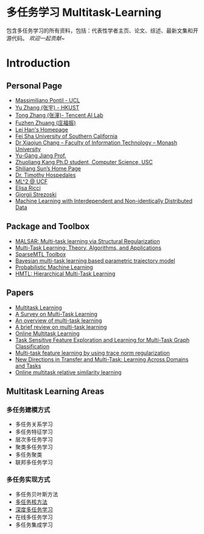 # 多任务学习 Multitask-Learning
包含多任务学习的所有资料，包括：代表性学者主页、论文、综述、最新文集和开源代码。
*欢迎一起贡献*~
# Introduction
## Personal Page
* [Massimiliano Pontil - UCL](http://www0.cs.ucl.ac.uk/staff/M.Pontil/pubs.html)
* [Yu Zhang (张宇) - HKUST](https://www.cse.ust.hk/~yuzhangcse/)
* [Tong Zhang (张潼)- Tencent AI Lab](http://tongzhang-ml.org/publication.html)
* [Fuzhen Zhuang (庄福振)](http://www.intsci.ac.cn/users/zhuangfuzhen/#Resources)
* [Lei Han's Homepage](http://sysbio.cvm.msstate.edu/~leihan/)
* [Fei Sha University of Southern California](http://www-bcf.usc.edu/~feisha/index.html)
* [Dr Xiaojun Chang – Faculty of Information Technology – Monash University](http://www.cs.cmu.edu/~uqxchan1/index.html)
* [Yu-Gang Jiang Prof.](http://www.yugangjiang.info/)
* [Zhuoliang Kang Ph.D student, Computer Science, USC](http://zhuoliang.me/research.html)
* [Shiliang Sun’s Home Page](http://www.cs.ecnu.edu.cn/~slsun/)
* [Dr. Timothy Hospedales](http://www.eecs.qmul.ac.uk/~tmh/index.html#home)
* [ML^2 @ UCF](http://ml.cecs.ucf.edu/node/52)
* [Elisa Ricci](https://sites.google.com/site/elisaricciunipg/home)
* [Gjorgji Strezoski](https://staff.fnwi.uva.nl/g.strezoski/)
* [Machine Learning with Interdependent and Non-identically Distributed Data](https://www.dagstuhl.de/en/program/calendar/semhp/?semnr=15152)
## Package and Toolbox
* [MALSAR: Multi-task learning via Structural Regularization](http://jiayuzhou.github.io/MALSAR/)
* [Multi-Task Learning: Theory, Algorithms, and Applications](https://archive.siam.org/meetings/sdm12/multi.php)
* [SparseMTL Toolbox](http://asi.insa-rouen.fr/enseignants/~arakoto/code/SparseMTL.html#description)
* [Bayesian multi-task learning based parametric trajectory model](https://github.com/LeonAksman/bayes-mtl-traj)
* [Probabilistic Machine Learning](https://research.cs.aalto.fi/pml/software.shtml)
* [HMTL: Hierarchical Multi-Task Learning](https://github.com/huggingface/hmtl)
## Papers
* [Multitask Learning](https://link.springer.com/article/10.1023/A:1007379606734)
* [A Survey on Multi-Task Learning](https://arxiv.org/abs/1707.08114)
* [An overview of multi-task learning](https://academic.oup.com/nsr/article/5/1/30/4101432)
* [A brief review on multi-task learning](https://link.springer.com/article/10.1007%2Fs11042-018-6463-x)
* [Online Multitask Learning](https://www.microsoft.com/en-us/research/publication/online-multitask-learning/)
* [Task Sensitive Feature Exploration and Learning for Multi-Task Graph Classification](http://www.cse.fau.edu/~xqzhu/FelMuG/index.html)
* [Multi-task feature learning by using trace norm regularization](http://adsabs.harvard.edu/abs/2017OPhy...15...79J)
* [New Directions in Transfer and Multi-Task: Learning Across Domains and Tasks](https://sites.google.com/site/learningacross/home/accepted-papers)
* [Online multitask relative similarity learning](https://ink.library.smu.edu.sg/sis_research/3846/)
## Multitask Learning Areas
### 多任务建模方式
* 多任务关系学习
* 多任务特征学习
* 层次多任务学习
* 聚类多任务学习
* 多任务聚类
* 联邦多任务学习
### 多任务实现方式
* 多任务贝叶斯方法
* [多任务核方法](./docs/mkl.md)
* [深度多任务学习](./docs/mdl.md)
* 在线多任务学习
* 多任务集成学习